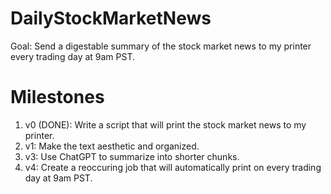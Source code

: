 # DailyStockMarketNews
Goal: Send a digestable summary of the stock market news to my printer every trading day at 9am PST.

# Milestones
1. v0 (DONE): Write a script that will print the stock market news to my printer. 
2. v1: Make the text aesthetic and organized.
3. v3: Use ChatGPT to summarize into shorter chunks.
4. v4: Create a reoccuring job that will automatically print on every trading day at 9am PST.
